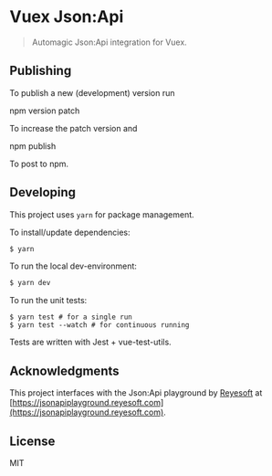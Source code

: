 # Vuex Json:Api

> Automagic Json:Api integration for Vuex.

## Publishing

To publish a new (development) version run

npm version patch

To increase the patch version and

npm publish

To post to npm.

## Developing

This project uses `yarn` for package management.

To install/update dependencies:

```sh
$ yarn
```

To run the local dev-environment:

```sh
$ yarn dev
```

To run the unit tests:

```
$ yarn test # for a single run
$ yarn test --watch # for continuous running
```

Tests are written with Jest + vue-test-utils.

## Acknowledgments

This project interfaces with the Json:Api playground by [Reyesoft](https://www.reyesoft.com) at [https://jsonapiplayground.reyesoft.com](https://jsonapiplayground.reyesoft.com).

## License ##

MIT
